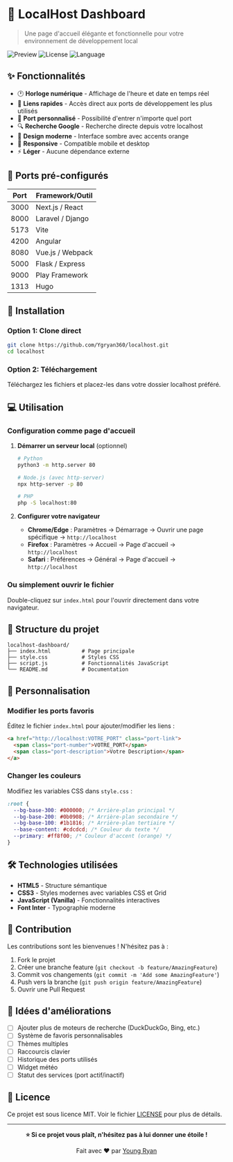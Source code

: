 # 🚀 LocalHost Dashboard

> Une page d'accueil élégante et fonctionnelle pour votre environnement de développement local

![Preview](https://img.shields.io/badge/Version-1.0-orange?style=for-the-badge)
![License](https://img.shields.io/badge/License-MIT-blue?style=for-the-badge)
![Language](https://img.shields.io/badge/Made%20with-HTML%2FCSS%2FJS-red?style=for-the-badge)

## ✨ Fonctionnalités

- 🕐 **Horloge numérique** - Affichage de l'heure et date en temps réel
- 🔗 **Liens rapides** - Accès direct aux ports de développement les plus utilisés
- 🎯 **Port personnalisé** - Possibilité d'entrer n'importe quel port
- 🔍 **Recherche Google** - Recherche directe depuis votre localhost
- 🎨 **Design moderne** - Interface sombre avec accents orange
- 📱 **Responsive** - Compatible mobile et desktop
- ⚡ **Léger** - Aucune dépendance externe

## 🎯 Ports pré-configurés

| Port | Framework/Outil  |
| ---- | ---------------- |
| 3000 | Next.js / React  |
| 8000 | Laravel / Django |
| 5173 | Vite             |
| 4200 | Angular          |
| 8080 | Vue.js / Webpack |
| 5000 | Flask / Express  |
| 9000 | Play Framework   |
| 1313 | Hugo             |

## 🚀 Installation

### Option 1: Clone direct

```bash
git clone https://github.com/Ygryan360/localhost.git
cd localhost
```

### Option 2: Téléchargement

Téléchargez les fichiers et placez-les dans votre dossier localhost préféré.

## 💻 Utilisation

### Configuration comme page d'accueil

1. **Démarrer un serveur local** (optionnel)

   ```bash
   # Python
   python3 -m http.server 80

   # Node.js (avec http-server)
   npx http-server -p 80

   # PHP
   php -S localhost:80
   ```

2. **Configurer votre navigateur**
   - **Chrome/Edge** : Paramètres → Démarrage → Ouvrir une page spécifique → `http://localhost`
   - **Firefox** : Paramètres → Accueil → Page d'accueil → `http://localhost`
   - **Safari** : Préférences → Général → Page d'accueil → `http://localhost`

### Ou simplement ouvrir le fichier

Double-cliquez sur `index.html` pour l'ouvrir directement dans votre navigateur.

## 📁 Structure du projet

```
localhost-dashboard/
├── index.html          # Page principale
├── style.css           # Styles CSS
├── script.js           # Fonctionnalités JavaScript
└── README.md           # Documentation
```

## 🎨 Personnalisation

### Modifier les ports favoris

Éditez le fichier `index.html` pour ajouter/modifier les liens :

```html
<a href="http://localhost:VOTRE_PORT" class="port-link">
  <span class="port-number">VOTRE_PORT</span>
  <span class="port-description">Votre Description</span>
</a>
```

### Changer les couleurs

Modifiez les variables CSS dans `style.css` :

```css
:root {
  --bg-base-300: #000000; /* Arrière-plan principal */
  --bg-base-200: #0b0908; /* Arrière-plan secondaire */
  --bg-base-100: #1b1816; /* Arrière-plan tertiaire */
  --base-content: #cdcdcd; /* Couleur du texte */
  --primary: #ff8f00; /* Couleur d'accent (orange) */
}
```

## 🛠️ Technologies utilisées

- **HTML5** - Structure sémantique
- **CSS3** - Styles modernes avec variables CSS et Grid
- **JavaScript (Vanilla)** - Fonctionnalités interactives
- **Font Inter** - Typographie moderne

## 🤝 Contribution

Les contributions sont les bienvenues ! N'hésitez pas à :

1. Fork le projet
2. Créer une branche feature (`git checkout -b feature/AmazingFeature`)
3. Commit vos changements (`git commit -m 'Add some AmazingFeature'`)
4. Push vers la branche (`git push origin feature/AmazingFeature`)
5. Ouvrir une Pull Request

## 📝 Idées d'améliorations

- [ ] Ajouter plus de moteurs de recherche (DuckDuckGo, Bing, etc.)
- [ ] Système de favoris personnalisables
- [ ] Thèmes multiples
- [ ] Raccourcis clavier
- [ ] Historique des ports utilisés
- [ ] Widget météo
- [ ] Statut des services (port actif/inactif)

## 📄 Licence

Ce projet est sous licence MIT. Voir le fichier [LICENSE](LICENSE) pour plus de détails.

---

<div align="center">

**⭐ Si ce projet vous plaît, n'hésitez pas à lui donner une étoile !**

Fait avec ❤️ par [Young Ryan](https://github.com/Ygryan360)

</div>
